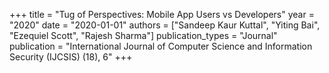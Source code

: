 +++
title = "Tug of Perspectives: Mobile App Users vs Developers"
year = "2020"
date = "2020-01-01"
authors = ["Sandeep Kaur Kuttal", "Yiting Bai", "Ezequiel Scott", "Rajesh Sharma"]
publication_types = "Journal"
publication = "International Journal of Computer Science and Information Security (IJCSIS) (18), 6"
+++